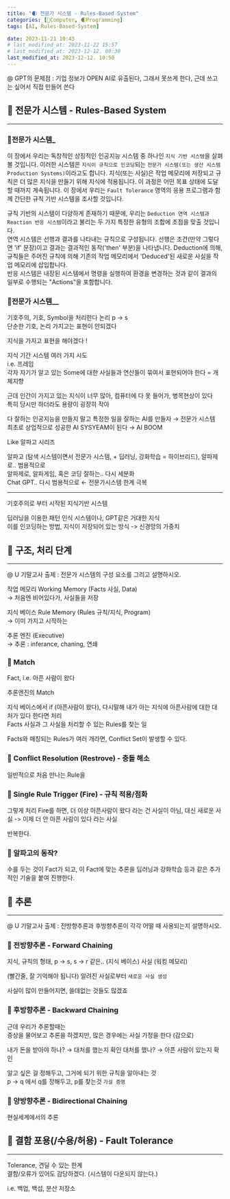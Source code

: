 ```yaml
---
title: "🌒 전문가 시스템 - Rules-Based System"
categories: [💫Computer, 🌒Programming]
tags: [AI, Rules-Based-System]

date: 2023-11-21 10:43
# last_modified_at: 2023-11-22 15:57
# last_modified_at: 2023-12-12. 08:30
last_modified_at: 2023-12-12. 10:50
---
```


@ GPT의 문제점 : 기업 정보가 OPEN AI로 유출된다, 그래서 못쓰게 한다, 근데 쓰고는 싶어서 직접 만들어 쓴다  

## 💫 전문가 시스템 - Rules-Based System

---

### 🫧전문가 시스템_

이 장에서 우리는 독창적인 상징적인 인공지능 시스템 중 하나인 `지식 기반 시스템`을 살펴볼 것입니다. 이러한 시스템은 `지식이 규칙으로 인코딩`되는 `전문가 시스템(또는 생산 시스템 Production Systems)`이라고도 합니다. 지식(또는 사실)은 작업 메모리에 저장되고 규칙은 더 많은 지식을 만들기 위해 지식에 적용됩니다. 이 과정은 어떤 목표 상태에 도달할 때까지 계속됩니다. 이 장에서 우리는 `Fault Tolerance` 영역의 응용 프로그램과 함께 간단한 규칙 기반 시스템을 조사할 것입니다.  

규칙 기반의 시스템이 다양하게 존재하기 때문에, 우리는 `Deduction 연역 시스템과 Reaction 반응 시스템`이라고 불리는 두 가지 특정한 유형의 조합에 초점을 맞출 것입니다.  
연역 시스템은 선행과 결과를 나타내는 규칙으로 구성됩니다. 선행은 조건(만약 그렇다면 'if' 문장)이고 결과는 결과적인 동작('then' 부분)을 나타냅니다. Deduction에 의해, 규칙들은 주어진 규칙에 의해 기존의 작업 메모리에서 'Deduced'된 새로운 사실을 작업 메모리에 삽입합니다.  
반응 시스템은 내장된 시스템에서 명령을 실행하여 환경을 변경하는 것과 같이 결과의 일부로 수행되는 "Actions"을 포함합니다.  

### 🫧전문가 시스템__

기호주의, 기호, Symbol을 처리한다 논리 p → s  
단순한 기호, 논리 가지고는 표현이 안되겠다  

지식을 가지고 표현을 해야겠다 !  

지식 기간 시스템 여러 가지 시도  
i.e. 프레임  
각자 자기가 알고 있는 Some에 대한 사실들과 연산들이 묶여서 표현되어야 한다 = 개체지향  

근데 인간이 가지고 있는 지식이 너무 많아, 컴퓨터에 다 못 들어가, 병목현상이 있다  
특히 당시만 하더라도 용량이 굉장히 작아  

다 잘하는 인공지능을 만들지 말고 특정한 일을 잘하는 AI를 만들자 → 전문가 시스템  
최초로 상업적으로 성공한 AI SYSYEAM이 된다 → AI BOOM  

Like 알파고 시리즈  

알파고 (탐색 시스템이면서 전문가 시스템, + 딥러닝, 강화학습 = 하이브리드), 알파제로.. 범용적으로  
알파제로, 알파게임, 혹은 코딩 잘하는.. 다시 세분화  
Chat GPT.. 다시 범용적으로 ← 전문가시스템 한계 극복

---

기호주의로 부터 시작된 지식기반 시스템  

딥러닝을 이용한 패턴 인식 시스템이나, GPT같은 거대한 지식  
이를 인코딩하는 방법, 지식이 저장되어 있는 방식 -> 신경망의 가중치  

## 💫 구조, 처리 단계

---

@ U 기말고사 출제 : 전문가 시스템의 구성 요소를 그리고 설명하시오.  

작업 메모리 Working Memory (Facts 사실, Data)  
→ 처음엔 비어있다가, 사실들을 저장  

지식 베이스 Rule Memory (Rules 규칙/지식, Program)  
→ 이미 가지고 시작하는  

추론 엔진 (Executive)  
→ 추론 : inferance, chaning, 연쇄  

### 🫧 Match

Fact, i.e. 아픈 사람이 왔다  

추론엔진의 Match  

지식 베이스에서 if (아픈사람이 왔다), 다시말해 내가 아는 지식에 아픈사람에 대한 대처가 있다 한다면 처리  
Facts 사실과 그 사실을 처리할 수 있는 Rules를 찾는 일  

Facts와 매칭되는 Rules가 여러 개라면, Conflict Set이 발생할 수 있다.  

### 🫧 Conflict Resolution (Restrove) - 충돌 해소

일반적으로 처음 만나는 Rule을  

### 🫧 Single Rule Trigger (Fire) - 규칙 적용/점화

그렇게 처리 Fire를 하면, 더 이상 아픈사람이 왔다 라는 건 사실이 아님, 대신 새로운 사실 -> 이제 더 안 아픈 사람이 있다 라는 사실  

반복한다.  

### 🫧 알파고의 동작?

수를 두는 것이 Fact가 되고, 이 Fact에 맞는 추론을 딥러닝과 강화학습 등과 같은 추가적인 기술을 붙여 진행한다.  

## 💫 추론

---

@ U 기말고사 출제 : 전방향추론과 후방향추론이 각각 어떨 때 사용되는지 설명하시오.  

### 🫧 전방향추론 - Forward Chaining

지식, 규칙의 형태, p -> s, s -> r 같은.. (지식 베이스)
사실 (워킹 메모리)  

(빨간줄, 잘 기억해야 됩니다)
알려진 사실로부터 `새로운 사실 생성`  

사실이 많이 만들어지면, 쓸데없는 것들도 많겠죠  

### 🫧 후방향추론 - Backward Chaining

근데 우리가 추론할때는  
증상을 물어보고 추론을 하겠지만, 많은 경우에는 사실 가정을 한다 (감으로)

내가 돈을 받아야 하나? → 대처를 했는지 확인
대처를 했나? → 아픈 사람이 있는지 확인

알고 싶은 걸 정해두고, 그거에 되기 위한 규칙을 알아내는 것  
p → q 에서 q를 정해두고, p를 찾는것
`가설 증명`  

### 🫧 양방향추론 - Bidirectional Chaining

현실세계에서의 추론  

## 💫 결함 포용(/수용/허용) - Fault Tolerance

---

Tolerance, 견딜 수 있는 한계  
결함/오류가 있어도 감당하겠다. (시스템이 다운되지 않는다.)  

i.e. 백업, 백섭, 분산 저장소  
